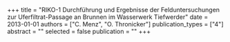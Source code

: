 +++
title = "RIKO-1 Durchführung und Ergebnisse der Felduntersuchungen zur Uferfiltrat-Passage an Brunnen im Wasserwerk Tiefwerder"
date = 2013-01-01
authors = ["C. Menz", "O. Thronicker"]
publication_types = ["4"]
abstract = ""
selected = false
publication = ""
+++

